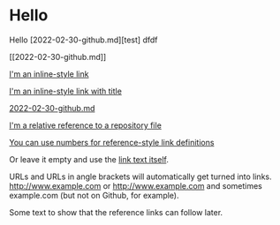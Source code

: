 # Hello
Hello
[2022-02-30-github.md][test]
dfdf

[[2022-02-30-github.md]]




[I'm an inline-style link](https://www.google.com)

[I'm an inline-style link with title](https://www.google.com "Google's Homepage")

[2022-02-30-github.md][Arbitrary case-insensitive reference text]

[I'm a relative reference to a repository file](2022-02-30-github.md)

[You can use numbers for reference-style link definitions][1]

Or leave it empty and use the [link text itself].

URLs and URLs in angle brackets will automatically get turned into links. 
http://www.example.com or <http://www.example.com> and sometimes 
example.com (but not on Github, for example).

Some text to show that the reference links can follow later.

[arbitrary case-insensitive reference text]: https://www.mozilla.org
[1]: http://slashdot.org
[link text itself]: http://www.reddit.com
